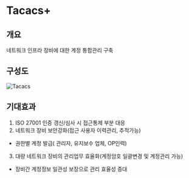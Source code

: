 # Tacacs+
## 개요
네트워크 인프라 장비에 대한 계정 통합관리 구축

## 구성도
![Tacacs](https://user-images.githubusercontent.com/61907361/147808752-82597d3c-30fd-4568-9313-90a4bcfb4af6.JPG)

## 기대효과
1. ISO 27001 인증 갱신/심사 시 접근통제 부분 대응
2. 네트워크 장비 보안강화(접근 사용자 이력관리, 추적가능)
  - 권한별 계정 발급( 관리자, 유지보수 업체, OP인력) 
3. 대량 네트워크 장비의 관리업무 효율화(계정암호 일괄변경 및 계정관리 가능)
  - 장비간 계정정보 일관성 보장으로 관리 효율성 증대
